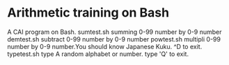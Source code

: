 # Arithmetic training on Bash
A CAI program on Bash.
sumtest.sh summing 0-99 number by 0-9 number
demtest.sh subtract 0-99 number by 0-9 number
powtest.sh multipli 0-99 number by 0-9 number.You should know Japanese Kuku.
^D to exit.
typetest.sh type A random alphabet or number.
type 'Q' to exit.
